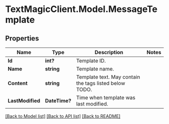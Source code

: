 # TextMagicClient.Model.MessageTemplate
## Properties

Name | Type | Description | Notes
------------ | ------------- | ------------- | -------------
**Id** | **int?** | Template ID. | 
**Name** | **string** | Template name. | 
**Content** | **string** | Template text. May contain the tags listed below TODO. | 
**LastModified** | **DateTime?** | Time when template was last modified. | 

[[Back to Model list]](../README.md#documentation-for-models) [[Back to API list]](../README.md#documentation-for-api-endpoints) [[Back to README]](../README.md)

